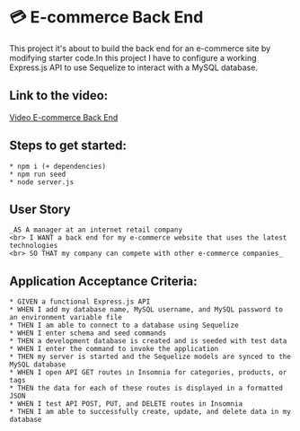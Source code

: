# :credit_card: E-commerce Back End 
This project it's about to build the back end for an e-commerce site by modifying starter code.In this project I have to configure a working Express.js API to use Sequelize to interact with a MySQL database.
## Link to the video:
[Video E-commerce Back End ](https://drive.google.com/file/d/1otbIktnHvWaz0iCET86oFdcSFiXMAwJv/view)

## Steps to get started:
```
* npm i (+ dependencies)
* npm run seed
* node server.js
```
## User Story
```
_AS A manager at an internet retail company
<br> I WANT a back end for my e-commerce website that uses the latest technologies
<br> SO THAT my company can compete with other e-commerce companies_
```
## Application Acceptance Criteria:
```
* GIVEN a functional Express.js API
* WHEN I add my database name, MySQL username, and MySQL password to an environment variable file
* THEN I am able to connect to a database using Sequelize
* WHEN I enter schema and seed commands
* THEN a development database is created and is seeded with test data
* WHEN I enter the command to invoke the application
* THEN my server is started and the Sequelize models are synced to the MySQL database
* WHEN I open API GET routes in Insomnia for categories, products, or tags
* THEN the data for each of these routes is displayed in a formatted JSON
* WHEN I test API POST, PUT, and DELETE routes in Insomnia
* THEN I am able to successfully create, update, and delete data in my database
```

